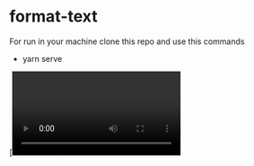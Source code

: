 # format-text

For run in your machine clone this repo and use this commands

- yarn serve

[![Demonstration](./video/demonstration.webm "Demo")